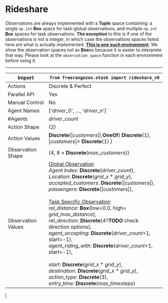 # Rideshare

Observations are always implemented with a **Tuple** space containing: a single `np.int` **Box** space for task-global observations, and multiple `np.int` **Box** spaces for task observations. **The exception** to this is if one of the observations is not a integer, in which case the observations spaces listed here are what is actually implemented. <ins>**This is one such environment**</ins>. We show the observation spaces not as **Box**es because it is easier to interprete that way. Please look at the `observation_space` function in each environment before using it. 

---

| Import             | `from freerangezoo.otask import rideshare_v0` |
|--------------------|------------------------------------|
| Actions            | Discrete \& Perfect                            |
| Parallel API       | Yes                                |
| Manual Control     | No                                 |
| Agent Names             | ['$`driver\_0`$', ..., '$`driver\_n`$']` |
| #Agents             |    $`driver\_count`$                                  |
| Action Shape       | (2)                 |
| Action Values      | **Discrete**($`\|customers\|`$),**OneOf**( **Discrete**(1), $`\|customers\| \times`$ **Discrete**(1)  )                    |
| Observation Shape | (4,  8 $\times$ **Discrete**($`max\_customers`$)) |
| Observation Values   | <ins>Global Observation</ins> <br> *Agent Index*: **Discrete**($`driver\_count`$), <br> *Location*: **Discrete**($`grid\_x`$ * $`grid\_y`$), <br> *accepted_customers*: **Discrete**($\|customers\|$), <br> *passengers*: **Discrete**($\|customers\|$), <br> <br> <ins>Task Specific Observation</ins> <br>*rel_distance*: **Box**(low=0.0, high= $`grid\_max\_distance`$), <br> rel_direction: **Discrete**(4?**TODO** check direction options), <br> *agent_accepting*: **Discrete**($`driver\_count`$+1, start=-1), <br> *agent_riding_with*: **Discrete**($`driver\_count`$+1, start=-1), <br> <br> *start*: **Discrete**($`grid\_x`$ * $`grid\_y`$), <br> *destination*: **Discrete**($`grid\_x`$ * $`grid\_y`$), <br> *action_type*: **Discrete**(3), <br> *entry_time*: **Discrete**($`max\_timesteps`$)  |
 | 
